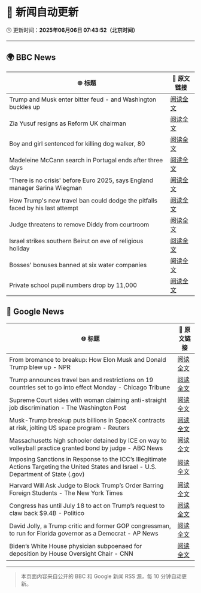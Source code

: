 # 🧠 新闻自动更新

🕒 更新时间：**2025年06月06日 07:43:52（北京时间）**

---

## 🌍 BBC News

| 🌐 标题 | 🔗 原文链接 |
|--------|-------------|
| Trump and Musk enter bitter feud - and Washington buckles up | [阅读全文](https://www.bbc.com/news/articles/c3wd2215q08o) |
| Zia Yusuf resigns as Reform UK chairman | [阅读全文](https://www.bbc.com/news/articles/cq54p9epdg6o) |
| Boy and girl sentenced for killing dog walker, 80 | [阅读全文](https://www.bbc.com/news/articles/czxy2npz7d5o) |
| Madeleine McCann search in Portugal ends after three days | [阅读全文](https://www.bbc.com/news/articles/c5ye8ljv1q7o) |
| 'There is no crisis' before Euro 2025, says England manager Sarina Wiegman | [阅读全文](https://www.bbc.com/sport/football/articles/cp92pjg020yo) |
| How Trump's new travel ban could dodge the pitfalls faced by his last attempt | [阅读全文](https://www.bbc.com/news/articles/cd7gp8l1241o) |
| Judge threatens to remove Diddy from courtroom | [阅读全文](https://www.bbc.com/news/articles/ckgqp4pg3jwo) |
| Israel strikes southern Beirut on eve of religious holiday | [阅读全文](https://www.bbc.com/news/articles/c3v52241eyvo) |
| Bosses' bonuses banned at six water companies | [阅读全文](https://www.bbc.com/news/articles/cdxvpr4qkyxo) |
| Private school pupil numbers drop by 11,000 | [阅读全文](https://www.bbc.com/news/articles/c2lk2p7wpr4o) |

## 📰 Google News

| 🌐 标题 | 🔗 原文链接 |
|--------|-------------|
| From bromance to breakup: How Elon Musk and Donald Trump blew up - NPR | [阅读全文](https://news.google.com/rss/articles/CBMijAFBVV95cUxQc3dmX2RncUtkazltVzR0M3FvNTFnaUlzZHhZb3RTWkdOLUhidk9zajAtSDQ1NkN2dmZxNndfckw5UUczVm54YmUwVlRlMXE2OU1zV1BnXzFjUW55clhkM1pMS3BlWGRBdmJSanJ6WjN6T29uSHRaNU9ZRXEtWlNZTFp5WnQ0bVhqalF2cA?oc=5) |
| Trump announces travel ban and restrictions on 19 countries set to go into effect Monday - Chicago Tribune | [阅读全文](https://news.google.com/rss/articles/CBMia0FVX3lxTFBFVlN1ZnI5RW1NalVwd1RBZ01YTmVrZ0ZJa3pVdEtCeGFpN0g2WUdNYldiaVJUT3kydnZOcElhdlVraHlBQ2hBU0pqdGVlQ095V3N3UjhsdV9CUGxCckpGcXR4b0FpUEVhQU5j?oc=5) |
| Supreme Court sides with woman claiming anti-straight job discrimination - The Washington Post | [阅读全文](https://news.google.com/rss/articles/CBMioAFBVV95cUxPMXVka2YzR0w5QTRJdGY1aUhmVERmUk5GWXdmOURhcW9UYWFpQzNXR3dhdnhHNUpVY2YwQk5XUVNtaDk0UE1uVXJYd0pBXzhSZjJQTHdVU0J4WlhndDRBUmNvNmktOGI2ZWVtVVJOdFlDSHZtbzVfWVpfQm9FV2tUbXM0dmUtUjk1d3NYd2o0U1RDZVVlVlBKaXJ6Q0dwNXNZ?oc=5) |
| Musk-Trump breakup puts billions in SpaceX contracts at risk, jolting US space program - Reuters | [阅读全文](https://news.google.com/rss/articles/CBMi2AFBVV95cUxOUV9iakl4YWl1NWRMMnJoUVNVdzBBQVRZMWx3aTFDTGNCN3VVSE1ELS00ajNvUkJYUlBEbGs0LUJHanlSaWIzM1d1SjRYQ25VQXd1OUttVmxRR2NvRXpJRFpZeS1qT3NfTFZvMFpibW54dm9rVmdEZjhFQnA5SVMzNnpZNFRPZEZQLVZJNUhsTkQ3UlMyOWY1UkY3NWVtVFpGUXhRUnRxaU9MMVFuaTdhbTlMN1BGajNxZnphUVRVa0lDMWU3Z3l1MThUclhORGQyMG5XSjllNVA?oc=5) |
| Massachusetts high schooler detained by ICE on way to volleyball practice granted bond by judge - ABC News | [阅读全文](https://news.google.com/rss/articles/CBMipwFBVV95cUxNSGdPWnBVcTVtQ2hVZEpZck9vcEd6RVo5QzhFUGRHcV91U1ZFaWQwOUZfRU9VWTZXaVZUU3pPT0FhU0Jsd3ZOQXFveUlydGlqQ3FHdmc2aFJ0WWlFb05ieDRhOE9sNWU3c0pVb3N6aHotbmZxTk42eFJaTWVJNXVhN2tYUVJSajk4by1leVMtNW11cmtDZlh2cDItcEJQM1BmckVNeDJzZ9IBrAFBVV95cUxQQWRxeHpNM3R2NTk1bmJqRTR4SGlPM1RIVGtRY0FReENFLVpZbkV6V19GRVllSnNmbmpnRm1fbllTLTl4YVpwS3cwXzZEMFF3S3pKbEFUcHROdkR1Ymt1NVdVYUM3UU1RVlJDY2ZqOU94YmJlaWlhd25YSGN6WlRiMnZtQ01ZSTd3TE8tZmhyUGNfWTVDTzBoZTBNOXQ5Tm1DcFRLWVlPUXpqM1Uw?oc=5) |
| Imposing Sanctions in Response to the ICC’s Illegitimate Actions Targeting the United States and Israel - U.S. Department of State (.gov) | [阅读全文](https://news.google.com/rss/articles/CBMiwwFBVV95cUxOVkdUY05fZXJWUUxiVll0NGhZYzFEbWEtTVlJWlJiTUhpeEtmTjBYV1dXZWhHS3RxSTBKRV9sZUpnR3JrNnd1VkdpZkNBa3dvOGdES0pQMmVxUHFqQW9ZQWNBTzFmeXlFYkVQU3E4R09ydWdOOTF0NWlTUEp3cFJvU0tfTTQxSWtmVmpJQ29oVFJnQ1NkaXJXc2xaN3RTX3VnNndBejdrOFloRzhtNXg0bGh2ZnpMVTQ0cHRfSXh6TTRWX00?oc=5) |
| Harvard Will Ask Judge to Block Trump’s Order Barring Foreign Students - The New York Times | [阅读全文](https://news.google.com/rss/articles/CBMikgFBVV95cUxNMnFzdl94UWkycWJMY2NieHBwUlZRdFdjMjlBNW8wc3dxaXhNSkFsNTlSZzcxWWtRS1kzU1VhaVdRMlBNaUZQZVVTZEwxeWRiXzE2dnN3Xy1GYXQtYXBFMnNPYlN4X0NSclJ4Z2hpUVNaalFSOUxPNXQ4TmU4LVRMMlhual9YaHpMZTh6bklqcDQ2dw?oc=5) |
| Congress has until July 18 to act on Trump’s request to claw back $9.4B - Politico | [阅读全文](https://news.google.com/rss/articles/CBMi0gFBVV95cUxQYnFLc1Z1alVXazVQdzFhVU04SWI4amttbVZKSGZ3LTQ5d2I0eDZMMkRBcm9CMDE0cDBWVVE0SnBVN3g5aVprV3BXbGxRVWo0M282cndRR01fc1RLYUFhVXlOeVVuZ0RGc3FOSnJSbXdNQ3JWTWVWdVFkY1laNDRUcXpLeGhld243NVE0elNodzg1ZlVObVRtbXdqcWJxWjdLMUVCWXFaVmlpeGZ5MENpeE9TZURNanNmTGNVOE1LM2ZfMEZQNXQwTDVfdThXRU5mTkE?oc=5) |
| David Jolly, a Trump critic and former GOP congressman, to run for Florida governor as a Democrat - AP News | [阅读全文](https://news.google.com/rss/articles/CBMirAFBVV95cUxPT2VWbVBiaVFHN0QtejBlbHNpbjhQU1R0ZGU3RDJLZXF0TUVjNkRKT1ltSlVBUEZ1N0IxeUFPTlUxekRzaE9WSTZ3TjRoME40VHVfenBSSTB1LW5Xd2ZSb2tnZ01pbWJZb012azJHUnhTUlhhaTNxRFJkckhYQzRic2dqVk5QeVN3RmVkd2xyWmM2SG1rZFJIcXhLTWd1SlQ0aktGWGRSR1g2YTQ4?oc=5) |
| Biden’s White House physician subpoenaed for deposition by House Oversight Chair - CNN | [阅读全文](https://news.google.com/rss/articles/CBMif0FVX3lxTFB4bzFiN19oNnp0XzZVRERzYzVKeVZMLURWb3E3RTRJeGhJSzE2M3RHUWN5WUV6cnNXNVZzOVJmYUZRdVNvX3k0eVRZMTBlMGM2bll0OFpQaGNxWGRKUGZBVS1QbWV3Skc4ejNVTjNkaTBCUjVrREVnQlpBb2t3SDTSAYQBQVVfeXFMTUpWZnZDbDA5UjZpMklZdHNkVGRWbnlNOEcxRDE0M21rWTVqX09yMHZhQ2NvbUZBSi1OTUplekpiU2hJSWtna2VkSi1oQ3dhNTlvejNFUEZGaTgwNmRoZVM2U1g4RGVQYWxxWGpSenJ1ajhUQ0trVTUwQ3VvNmcycVJncEd0?oc=5) |

---
> 本页面内容来自公开的 BBC 和 Google 新闻 RSS 源，每 10 分钟自动更新。